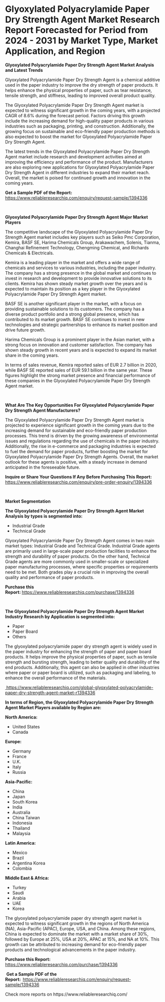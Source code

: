 <p><h1>Glyoxylated Polyacrylamide Paper Dry Strength Agent Market Research Report Forecasted for Period from 2024 -  2031 by Market Type, Market Application, and Region</h1></p><p><strong>Glyoxylated Polyacrylamide Paper Dry Strength Agent Market Analysis and Latest Trends</strong></p>
<p><p>Glyoxylated Polyacrylamide Paper Dry Strength Agent is a chemical additive used in the paper industry to improve the dry strength of paper products. It helps enhance the physical properties of paper, such as tear resistance, tensile strength, and stiffness, leading to improved overall product quality.</p><p>The Glyoxylated Polyacrylamide Paper Dry Strength Agent market is expected to witness significant growth in the coming years, with a projected CAGR of 8.6% during the forecast period. Factors driving this growth include the increasing demand for high-quality paper products in various industries such as packaging, printing, and construction. Additionally, the growing focus on sustainable and eco-friendly paper production methods is also expected to boost the market for Glyoxylated Polyacrylamide Paper Dry Strength Agent.</p><p>The latest trends in the Glyoxylated Polyacrylamide Paper Dry Strength Agent market include research and development activities aimed at improving the efficiency and performance of the product. Manufacturers are also exploring new applications for Glyoxylated Polyacrylamide Paper Dry Strength Agent in different industries to expand their market reach. Overall, the market is poised for continued growth and innovation in the coming years.</p></p>
<p><strong>Get a Sample PDF of the Report:&nbsp;</strong> <a href="https://www.reliableresearchiq.com/enquiry/request-sample/1394336">https://www.reliableresearchiq.com/enquiry/request-sample/1394336</a></p>
<p>&nbsp;</p>
<p><strong>Glyoxylated Polyacrylamide Paper Dry Strength Agent Major Market Players</strong></p>
<p><p>The competitive landscape of the Glyoxylated Polyacrylamide Paper Dry Strength Agent market includes key players such as Seiko Pmc Corporation, Kemira, BASF SE, Harima Chemicals Group, Arakawachem, Solenis, Tianma, Changhai Refinement Technology, Chengming Chemical, and Richards Chemicals & Electricals. </p><p>Kemira is a leading player in the market and offers a wide range of chemicals and services to various industries, including the paper industry. The company has a strong presence in the global market and continues to invest in research and development to provide innovative solutions to its clients. Kemira has shown steady market growth over the years and is expected to maintain its position as a key player in the Glyoxylated Polyacrylamide Paper Dry Strength Agent market.</p><p>BASF SE is another significant player in the market, with a focus on providing sustainable solutions to its customers. The company has a diverse product portfolio and a strong global presence, which has contributed to its market growth. BASF SE continues to invest in new technologies and strategic partnerships to enhance its market position and drive future growth.</p><p>Harima Chemicals Group is a prominent player in the Asian market, with a strong focus on innovation and customer satisfaction. The company has shown steady growth in recent years and is expected to expand its market share in the coming years.</p><p>In terms of sales revenue, Kemira reported sales of EUR 2.7 billion in 2020, while BASF SE reported sales of EUR 59.1 billion in the same year. These figures highlight the strong market presence and financial performance of these companies in the Glyoxylated Polyacrylamide Paper Dry Strength Agent market.</p></p>
<p>&nbsp;</p>
<p><strong>What Are The Key Opportunities For Glyoxylated Polyacrylamide Paper Dry Strength Agent Manufacturers?</strong></p>
<p><p>The Glyoxylated Polyacrylamide Paper Dry Strength Agent market is projected to experience significant growth in the coming years due to the increasing demand for sustainable and eco-friendly paper production processes. This trend is driven by the growing awareness of environmental issues and regulations regarding the use of chemicals in the paper industry. Additionally, the rise in e-commerce and packaging industries is expected to fuel the demand for paper products, further boosting the market for Glyoxylated Polyacrylamide Paper Dry Strength Agents. Overall, the market outlook for these agents is positive, with a steady increase in demand anticipated in the foreseeable future.</p></p>
<p><strong>Inquire or Share Your Questions If Any Before Purchasing This Report:</strong> <a href="https://www.reliableresearchiq.com/enquiry/pre-order-enquiry/1394336">https://www.reliableresearchiq.com/enquiry/pre-order-enquiry/1394336</a></p>
<p>&nbsp;</p>
<p><strong>Market Segmentation</strong></p>
<p><strong>The Glyoxylated Polyacrylamide Paper Dry Strength Agent Market Analysis by types is segmented into:</strong></p>
<p><ul><li>Industrial Grade</li><li>Technical Grade</li></ul></p>
<p><p>Glyoxylated Polyacrylamide Paper Dry Strength Agent comes in two main market types: Industrial Grade and Technical Grade. Industrial Grade agents are primarily used in large-scale paper production facilities to enhance the strength and durability of paper products. On the other hand, Technical Grade agents are more commonly used in smaller-scale or specialized paper manufacturing processes, where specific properties or requirements need to be met. Both grades play a crucial role in improving the overall quality and performance of paper products.</p></p>
<p><strong>Purchase this Report:&nbsp;</strong><a href="https://www.reliableresearchiq.com/purchase/1394336">https://www.reliableresearchiq.com/purchase/1394336</a></p>
<p>&nbsp;</p>
<p><strong>The Glyoxylated Polyacrylamide Paper Dry Strength Agent Market Industry Research by Application is segmented into:</strong></p>
<p><ul><li>Paper</li><li>Paper Board</li><li>Others</li></ul></p>
<p><p>The glyoxylated polyacrylamide paper dry strength agent is widely used in the paper industry for enhancing the strength of paper and paper board products. It helps improve the physical properties of paper, such as tensile strength and bursting strength, leading to better quality and durability of the end products. Additionally, this agent can also be applied in other industries where paper or paper board is utilized, such as packaging and labeling, to enhance the overall performance of the materials.</p></p>
<p><a href="https://www.reliableresearchiq.com/global-glyoxylated-polyacrylamide-paper-dry-strength-agent-market-r1394336">&nbsp;https://www.reliableresearchiq.com/global-glyoxylated-polyacrylamide-paper-dry-strength-agent-market-r1394336</a></p>
<p><strong>In terms of Region, the Glyoxylated Polyacrylamide Paper Dry Strength Agent Market Players available by Region are:</strong></p>
<p>
    <p> <strong> North America: </strong>
        <ul>
            <li>United States</li>
            <li>Canada</li>
        </ul>
        </p> 
    <p> <strong> Europe: </strong>
        <ul>
            <li>Germany</li>
            <li>France</li>
            <li>U.K.</li>
            <li>Italy</li>
            <li>Russia</li>
        </ul>
        </p> 
    <p> <strong> Asia-Pacific: </strong>
        <ul>
            <li>China</li>
            <li>Japan</li>
            <li>South Korea</li>
            <li>India</li>
            <li>Australia</li>
            <li>China Taiwan</li>
            <li>Indonesia</li>
            <li>Thailand</li>
            <li>Malaysia</li>
        </ul>
        </p> 
    <p> <strong> Latin America: </strong>
        <ul>
            <li>Mexico</li>
            <li>Brazil</li>
            <li>Argentina Korea</li>
            <li>Colombia</li>
        </ul>
        </p> 
    <p> <strong> Middle East & Africa: </strong>
        <ul>
            <li>Turkey</li>
            <li>Saudi</li>
            <li>Arabia</li>
            <li>UAE</li>
            <li>Korea</li>
        </ul>
    </p>
    </p>
<p><p>The glyoxylated polyacrylamide paper dry strength agent market is expected to witness significant growth in the regions of North America (NA), Asia-Pacific (APAC), Europe, USA, and China. Among these regions, China is expected to dominate the market with a market share of 30%, followed by Europe at 25%, USA at 20%, APAC at 15%, and NA at 10%. This growth can be attributed to increasing demand for eco-friendly paper products and technological advancements in the paper industry.</p></p>
<p><strong>Purchase this Report: </strong><a href="https://www.reliableresearchiq.com/purchase/1394336">https://www.reliableresearchiq.com/purchase/1394336</a></p>
<p>&nbsp;<strong>Get a Sample PDF of the Report:&nbsp;&nbsp;</strong><a href="https://www.reliableresearchiq.com/enquiry/request-sample/1394336">https://www.reliableresearchiq.com/enquiry/request-sample/1394336</a></p>
<p><strong></strong></p>
<p>Check more reports on https://www.reliableresearchiq.com/</p>